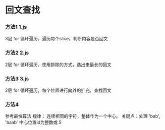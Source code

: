 # 回文查找

### 方法1 1.js

 3层 for 循环遍历，遍历每个slice，判断内容是否回文

### 方法2 2.js

 2层 for 循环遍历，使用排除的方式，选出来最长的回文

### 方法3 3.js
 
 2层 for 循环遍历，每个位置进行向外的扩充，查找回文

### 方法4
 参考最快算法
 规律： 连续相同的字符，整体作为一个中心。
 关键点：处理 'bab', 'baab' 中心位置id为整数或.5
  